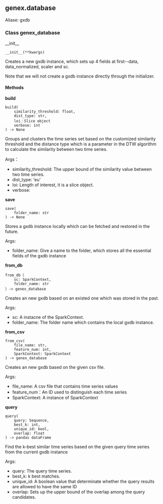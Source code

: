## genex.database

Aliase: gxdb

### Class genex_database

\_\_init__

```
__init__(**kwargs)
```
Creates a new gxdb instance, which sets up 4 fields at first--data, data_normalized, scaler and sc.

Note that we will not create a gxdb instance directly through the initializer.
#### Methods

**build**
```
build(
    similarity_threshold: float,
    dist_type: str,
    loi：Slice object
    verbose: int
) -> None
```
Groups and clusters the time series set based on the customized similarity threshold and the distance type which is a parameter in the DTW algorithm to calculate the similarity between two time series.

Args：
- similarity_threshold: The upper bound of the similarity value between two time series.
- dist_type: 'eu'
- loi: Length of interest, it is a slice object.
- verbose:


**save**
```
save(
    folder_name: str
) -> None
```
Stores a gxdb instance locally which can be fetched and restored in the future. 

Args:
- folder_name: Give a name to the folder, which stores all the essential fields of the gxdb instance


**from_db**
```
from_db（
    sc: SparkContext,
    folder_name: str
）-> genex_database
```
Creates an new gxdb based on an existed one which was stored in the past.

Args:
- sc: A instacne of the SparkContext.
- folder_name: The folder name which contains the local gxdb instance.
    
    
**from_csv**
```
from_csv(
    file_name: str,
    feature_num: int,
    SparkContext: SparkContext
) -> genex_database

```
Creates an new gxdb based on the given csv file.

Args:
- file_name: A csv file that contains time series values
- feature_num：An ID used to distinguish each time series
- SparkContext: A instance of SparkContext


**query**
```
query(
    query: Sequence,
    best_k: int,
    unique_id: bool,
    overlap: float
) -> pandas dataFrame
```
Find the k-best similar time series based on the given query time series from the current gxdb instance

Args:
- query: The query time series. 
- best_k: k best matches.
- unique_id: A boolean value that determinate whether the query results are allowed to have the same ID
- overlap: Sets up the upper bound of the overlap among the query candidates.
